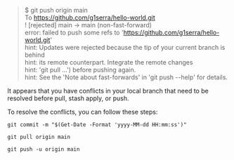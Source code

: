 > $ git push origin main
> <br>
> To https://github.com/g1serra/hello-world.git
> <br>
>  ! [rejected] main -> main (non-fast-forward)
>  <br>
> error: failed to push some refs to 'https://github.com/g1serra/hello-world.git'
> <br>
> hint: Updates were rejected because the tip of your current branch is behind
> <br>
> hint: its remote counterpart. Integrate the remote changes
> <br>
> hint: 'git pull ...') before pushing again.
> <br>
> hint: See the 'Note about fast-forwards' in 'git push --help' for details.
  
It appears that you have conflicts in your local branch that need to be resolved before pull, stash apply, or push.
  
To resolve the conflicts, you can follow these steps:
  
```
git commit -m "$(Get-Date -Format 'yyyy-MM-dd HH:mm:ss')"
```
  
```
git pull origin main
```
  
```
git push -u origin main
```
  
